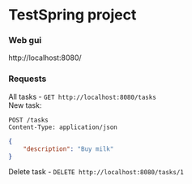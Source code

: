 # TestSpring project  
### Web gui
http://localhost:8080/
### Requests
All tasks - ```GET http://localhost:8080/tasks```   
New task:
```
POST /tasks
Content-Type: application/json
```
```json
{
    "description": "Buy milk"
}
```
Delete task - ```DELETE http://localhost:8080/tasks/1```     
